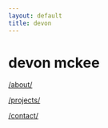 ```yaml
---
layout: default
title: devon
---
```


# devon mckee

[/about/](/about/)

[/projects/](/projects/)

[/contact/](/contact/)
